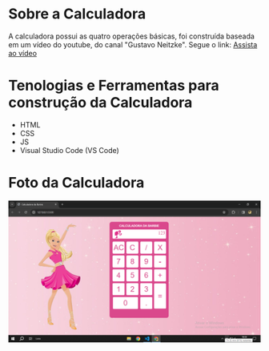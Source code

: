 # **Sobre a Calculadora**

A calculadora possui as quatro operações básicas, foi construída baseada em um vídeo do youtube, do canal "Gustavo Neitzke". Segue o link:
[Assista ao vídeo](https://youtu.be/42TShjXR0m0?si=4Y3anRwFY8l-ekB-)

# **Tenologias e Ferramentas para construção da Calculadora**

* HTML
* CSS
* JS
* Visual Studio Code (VS Code)

# **Foto da Calculadora**

<div>
  <img src= "foto_da_calculadora.png">
</div>
